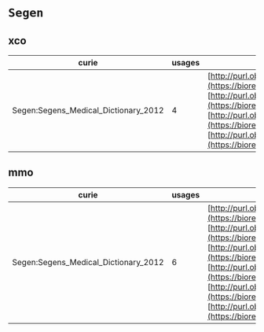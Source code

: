 # `Segen`
## xco
| curie                                |   usages | nodes                                                                                                                                                                                                                                                                                                                                                                                                                                                              |
|--------------------------------------|----------|--------------------------------------------------------------------------------------------------------------------------------------------------------------------------------------------------------------------------------------------------------------------------------------------------------------------------------------------------------------------------------------------------------------------------------------------------------------------|
| Segen:Segens_Medical_Dictionary_2012 |        4 | [http://purl.obolibrary.org/obo/XCO:0000386](https://bioregistry.io/http://purl.obolibrary.org/obo/XCO:0000386), [http://purl.obolibrary.org/obo/XCO:0000387](https://bioregistry.io/http://purl.obolibrary.org/obo/XCO:0000387), [http://purl.obolibrary.org/obo/XCO:0000400](https://bioregistry.io/http://purl.obolibrary.org/obo/XCO:0000400), [http://purl.obolibrary.org/obo/XCO:0000529](https://bioregistry.io/http://purl.obolibrary.org/obo/XCO:0000529) |
## mmo
| curie                                |   usages | nodes                                                                                                                                                                                                                                                                                                                                                                                                                                                                                                                                                                                                                                                                                                |
|--------------------------------------|----------|------------------------------------------------------------------------------------------------------------------------------------------------------------------------------------------------------------------------------------------------------------------------------------------------------------------------------------------------------------------------------------------------------------------------------------------------------------------------------------------------------------------------------------------------------------------------------------------------------------------------------------------------------------------------------------------------------|
| Segen:Segens_Medical_Dictionary_2012 |        6 | [http://purl.obolibrary.org/obo/MMO:0000534](https://bioregistry.io/http://purl.obolibrary.org/obo/MMO:0000534), [http://purl.obolibrary.org/obo/MMO:0000535](https://bioregistry.io/http://purl.obolibrary.org/obo/MMO:0000535), [http://purl.obolibrary.org/obo/MMO:0000536](https://bioregistry.io/http://purl.obolibrary.org/obo/MMO:0000536), [http://purl.obolibrary.org/obo/MMO:0000537](https://bioregistry.io/http://purl.obolibrary.org/obo/MMO:0000537), [http://purl.obolibrary.org/obo/MMO:0000641](https://bioregistry.io/http://purl.obolibrary.org/obo/MMO:0000641), [http://purl.obolibrary.org/obo/MMO:0000645](https://bioregistry.io/http://purl.obolibrary.org/obo/MMO:0000645) |
